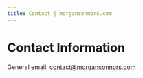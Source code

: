 ```yaml
---
title: Contact | morganconnors.com
---
```


# Contact Information

General email: contact@morganconnors.com  
